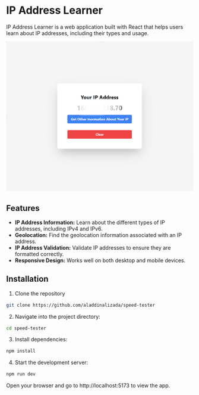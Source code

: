 # IP Address Learner

IP Address Learner is a web application built with React that helps users learn about IP addresses, including their types and usage.



<img title="cover-photo" src="./public/downland.png">


## Features

- **IP Address Information:** Learn about the different types of IP addresses, including IPv4 and IPv6.
- **Geolocation:** Find the geolocation information associated with an IP address.
- **IP Address Validation:** Validate IP addresses to ensure they are formatted correctly.
- **Responsive Design:** Works well on both desktop and mobile devices.

## Installation

1. Clone the repository

```bash
git clone https://github.com/aladdinalizada/speed-tester
```
2. Navigate into the project directory:
```bash
cd speed-tester
```
3. Install dependencies:
```bash
npm install
```
4. Start the development server:
```bash
npm run dev
```


Open your browser and go to http://localhost:5173 to view the app.
